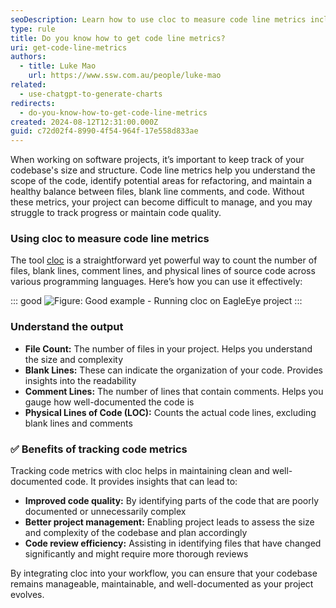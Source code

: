 ```yaml
---
seoDescription: Learn how to use cloc to measure code line metrics including number file count, blank lines, comment lines, and physical lines of code across multiple programming languages.
type: rule
title: Do you know how to get code line metrics?
uri: get-code-line-metrics
authors:
  - title: Luke Mao
    url: https://www.ssw.com.au/people/luke-mao
related:
  - use-chatgpt-to-generate-charts
redirects:
  - do-you-know-how-to-get-code-line-metrics
created: 2024-08-12T12:31:00.000Z
guid: c72d02f4-8990-4f54-964f-17e558d833ae
---
```


When working on software projects, it’s important to keep track of your codebase's size and structure. Code line metrics help you understand the scope of the code, identify potential areas for refactoring, and maintain a healthy balance between files, blank line comments, and code. Without these metrics, your project can become difficult to manage, and you may struggle to track progress or maintain code quality.

<!--endintro-->

### Using cloc to measure code line metrics

The tool [cloc](https://github.com/AlDanial/cloc) is a straightforward yet powerful way to count the number of files, blank lines, comment lines, and physical lines of source code across various programming languages. Here’s how you can use it effectively:

::: good
![Figure: Good example - Running cloc on EagleEye project](eagleeye-cloc-result.png)
:::

### **Understand the output**

* **File Count:** The number of files in your project. Helps you understand the size and complexity
* **Blank Lines:** These can indicate the organization of your code. Provides insights into the readability
* **Comment Lines:** The number of lines that contain comments. Helps you gauge how well-documented the code is
* **Physical Lines of Code (LOC):** Counts the actual code lines, excluding blank lines and comments

### ✅ Benefits of tracking code metrics

Tracking code metrics with cloc helps in maintaining clean and well-documented code. It provides insights that can lead to:

* **Improved code quality:** By identifying parts of the code that are poorly documented or unnecessarily complex
* **Better project management:** Enabling project leads to assess the size and complexity of the codebase and plan accordingly
* **Code review efficiency:** Assisting in identifying files that have changed significantly and might require more thorough reviews

By integrating cloc into your workflow, you can ensure that your codebase remains manageable, maintainable, and well-documented as your project evolves.
